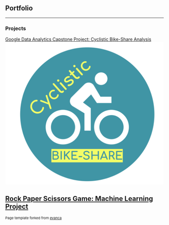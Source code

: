 ## Portfolio

---

### Projects

[Google Data Analytics Capstone Project: Cyclistic Bike-Share Analysis](/Capstone-Project-Cyclistic-Bike-Share)
<img src="images/Cyclistic.png?raw=true"/>

[Rock Paper Scissors Game: Machine Learning Project](/rps-game)
<img scr="images/Cyclistic.png?raw=true"/>
---
<p style="font-size:11px">Page template forked from <a href="https://github.com/evanca/quick-portfolio">evanca</a></p>
<!-- Remove above link if you don't want to attibute -->
